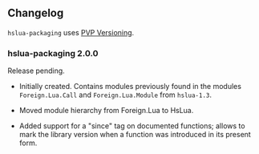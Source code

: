 ## Changelog

`hslua-packaging` uses [PVP Versioning](https://pvp.haskell.org).

### hslua-packaging 2.0.0

Release pending.

- Initially created. Contains modules previously found in the
  modules `Foreign.Lua.Call` and `Foreign.Lua.Module` from
  `hslua-1.3`.

- Moved module hierarchy from Foreign.Lua to HsLua.

- Added support for a "since" tag on documented functions; allows
  to mark the library version when a function was introduced in
  its present form.
